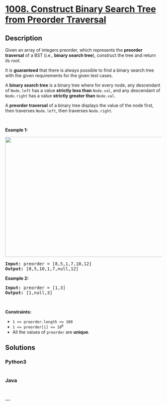 # [1008. Construct Binary Search Tree from Preorder Traversal](https://leetcode.com/problems/construct-binary-search-tree-from-preorder-traversal)



## Description

<p>Given an array of integers preorder, which represents the <strong>preorder traversal</strong> of a BST (i.e., <strong>binary search tree</strong>), construct the tree and return <em>its root</em>.</p>

<p>It is <strong>guaranteed</strong> that there is always possible to find a binary search tree with the given requirements for the given test cases.</p>

<p>A <strong>binary search tree</strong> is a binary tree where for every node, any descendant of <code>Node.left</code> has a value <strong>strictly less than</strong> <code>Node.val</code>, and any descendant of <code>Node.right</code> has a value <strong>strictly greater than</strong> <code>Node.val</code>.</p>

<p>A <strong>preorder traversal</strong> of a binary tree displays the value of the node first, then traverses <code>Node.left</code>, then traverses <code>Node.right</code>.</p>

<p>&nbsp;</p>
<p><strong>Example 1:</strong></p>
<img alt="" src="https://cdn.jsdelivr.net/gh/yanglr/leetcode-ac@master/assets/1000-1099/1008.Construct%20Binary%20Search%20Tree%20from%20Preorder%20Traversal/images/1266.png" style="height: 386px; width: 590px;" />
<pre>
<strong>Input:</strong> preorder = [8,5,1,7,10,12]
<strong>Output:</strong> [8,5,10,1,7,null,12]
</pre>

<p><strong>Example 2:</strong></p>

<pre>
<strong>Input:</strong> preorder = [1,3]
<strong>Output:</strong> [1,null,3]
</pre>

<p>&nbsp;</p>
<p><strong>Constraints:</strong></p>

<ul>
	<li><code>1 &lt;= preorder.length &lt;= 100</code></li>
	<li><code>1 &lt;= preorder[i] &lt;= 10<sup>8</sup></code></li>
	<li>All the values of <code>preorder</code> are <strong>unique</strong>.</li>
</ul>


## Solutions

<!-- tabs:start -->

### **Python3**

```python

```

### **Java**

```java

```

### **...**

```

```

<!-- tabs:end -->
<!-- tabs:end -->
